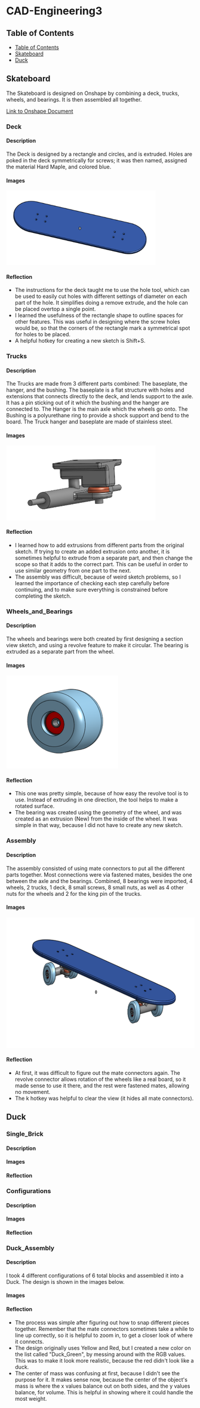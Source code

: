 # CAD-Engineering3

## Table of Contents
* [Table of Contents](#TableOfContents)
* [Skateboard](#Skateboard)
* [Duck](#Duck)

## Skateboard
The Skateboard is designed on Onshape by combining a deck, trucks, wheels, and bearings. It is then assembled all together.

[Link to Onshape Document](https://cvilleschools.onshape.com/documents/43ac334ecc19ff8ab6669fec/w/b0ce2447437d1404e49dbab2/e/44c58274e30f4a2979bdd1af)

### Deck

#### Description
The Deck is designed by a rectangle and circles, and is extruded. Holes are poked in the deck symmetrically for screws; it was then named, assigned the material Hard Maple, and colored blue.

#### Images

<img src="Images/Skate_Deck.png" alt="SkateDeck" width="400" height="200"/>

#### Reflection
* The instructions for the deck taught me to use the hole tool, which can be used to easily cut holes with different settings of diameter on each part of the hole. It simplifies doing a remove extrude, and the hole can be placed overtop a single point.
* I learned the usefulness of the rectangle shape to outline spaces for other features. This was useful in designing where the screw holes would be, so that the corners of the rectangle mark a symmetrical spot for holes to be placed.
* A helpful hotkey for creating a new sketch is Shift+S.

### Trucks

#### Description
The Trucks are made from 3 different parts combined: The baseplate, the hanger, and the bushing. The baseplate is a flat structure with holes and extensions that connects directly to the deck, and lends support to the axle. It has a pin sticking out of it which the bushing and the hanger are connected to. 
The Hanger is the main axle which the wheels go onto.
The Bushing is a polyurethane ring to provide a shock support and bend to the board.
The Truck hanger and baseplate are made of stainless steel.

#### Images
<img src="Images/Skate_Truck.png" alt="SkateTruck" width="400" height="200"/>

#### Reflection
* I learned how to add extrusions from different parts from the original sketch. If trying to create an added extrusion onto another, it is sometimes helpful to extrude from a separate part, and then change the scope so that it adds to the correct part. This can be useful in order to use similar geometry from one part to the next.
* The assembly was difficult, because of weird sketch problems, so I learned the importance of checking each step carefully before continuing, and to make sure everything is constrained before completing the sketch.

### Wheels_and_Bearings

#### Description
The wheels and bearings were both created by first designing a section view sketch, and using a revolve feature to make it circular. The bearing is extruded as a separate part from the wheel.

#### Images
<img src="Images/Skate_Wheel.png" alt="SkateWheel" width="300" height="250"/>

#### Reflection
* This one was pretty simple, because of how easy the revolve tool is to use. Instead of extruding in one direction, the tool helps to make a rotated surface.
* The bearing was created using the geometry of the wheel, and was created as an extrusion (New) from the inside of the wheel. It was simple in that way, because I did not have to create any new sketch.

### Assembly

#### Description
The assembly consisted of using mate connectors to put all the different parts together. Most connections were via fastened mates, besides the one between the axle and the bearings. Combined, 8 bearings were imported, 4 wheels, 2 trucks, 1 deck, 8 small screws, 8 small nuts, as well as 4 other nuts for the wheels and 2 for the king pin of the trucks.

#### Images
<img src="Images/Skate_Assembly.png" alt="SkateAssembly" width="700" height="350"/>

#### Reflection
* At first, it was difficult to figure out the mate connectors again. The revolve connector allows rotation of the wheels like a real board, so it made sense to use it there, and the rest were fastened mates, allowing no movement.
* The k hotkey was helpful to clear the view (it hides all mate connectors).

## Duck

### Single_Brick

#### Description 

#### Images

#### Reflection

### Configurations

#### Description 

#### Images

#### Reflection

### Duck_Assembly

#### Description 
I took 4 different configurations of 6 total blocks and assembled it into a Duck. The design is shown in the images below.

#### Images


#### Reflection
* The process was simple after figuring out how to snap different pieces together. Remember that the mate connectors sometimes take a while to line up correctly, so it is helpful to zoom in, to get a closer look of where it connects. 
* The design originally uses Yellow and Red, but I created a new color on the list called "Duck_Green", by messing around with the RGB values. This was to make it look more realistic, because the red didn't look like a duck. 
* The center of mass was confusing at first, because I didn't see the purpose for it. It makes sense now, because the center of the object's mass is where the x values balance out on both sides, and the y values balance, for volume. This is helpful in showing where it could handle the most weight.
